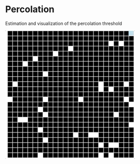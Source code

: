 # Percolation

Estimation and visualization of the percolation threshold

<img src="https://github.com/henrikfredriksson/percolation/blob/master/animation.gif" alt="Example">

